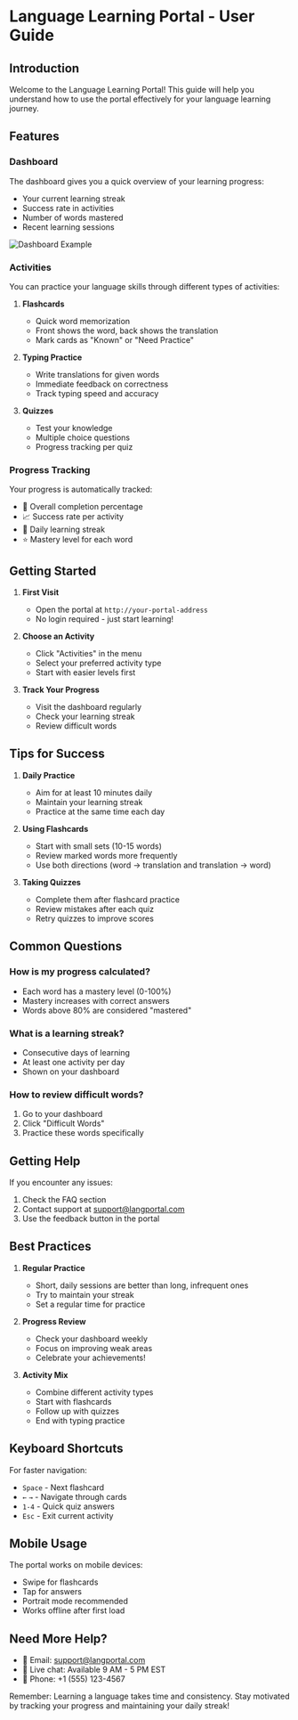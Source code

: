 # Language Learning Portal - User Guide

## Introduction

Welcome to the Language Learning Portal! This guide will help you understand how to use the portal effectively for your language learning journey.

## Features

### Dashboard
The dashboard gives you a quick overview of your learning progress:
- Your current learning streak
- Success rate in activities
- Number of words mastered
- Recent learning sessions

![Dashboard Example](./images/dashboard-example.png)

### Activities
You can practice your language skills through different types of activities:

1. **Flashcards**
   - Quick word memorization
   - Front shows the word, back shows the translation
   - Mark cards as "Known" or "Need Practice"

2. **Typing Practice**
   - Write translations for given words
   - Immediate feedback on correctness
   - Track typing speed and accuracy

3. **Quizzes**
   - Test your knowledge
   - Multiple choice questions
   - Progress tracking per quiz

### Progress Tracking

Your progress is automatically tracked:
- 🎯 Overall completion percentage
- 📈 Success rate per activity
- 🔄 Daily learning streak
- ⭐ Mastery level for each word

## Getting Started

1. **First Visit**
   - Open the portal at `http://your-portal-address`
   - No login required - just start learning!

2. **Choose an Activity**
   - Click "Activities" in the menu
   - Select your preferred activity type
   - Start with easier levels first

3. **Track Your Progress**
   - Visit the dashboard regularly
   - Check your learning streak
   - Review difficult words

## Tips for Success

1. **Daily Practice**
   - Aim for at least 10 minutes daily
   - Maintain your learning streak
   - Practice at the same time each day

2. **Using Flashcards**
   - Start with small sets (10-15 words)
   - Review marked words more frequently
   - Use both directions (word → translation and translation → word)

3. **Taking Quizzes**
   - Complete them after flashcard practice
   - Review mistakes after each quiz
   - Retry quizzes to improve scores

## Common Questions

### How is my progress calculated?
- Each word has a mastery level (0-100%)
- Mastery increases with correct answers
- Words above 80% are considered "mastered"

### What is a learning streak?
- Consecutive days of learning
- At least one activity per day
- Shown on your dashboard

### How to review difficult words?
1. Go to your dashboard
2. Click "Difficult Words"
3. Practice these words specifically

## Getting Help

If you encounter any issues:
1. Check the FAQ section
2. Contact support at support@langportal.com
3. Use the feedback button in the portal

## Best Practices

1. **Regular Practice**
   - Short, daily sessions are better than long, infrequent ones
   - Try to maintain your streak
   - Set a regular time for practice

2. **Progress Review**
   - Check your dashboard weekly
   - Focus on improving weak areas
   - Celebrate your achievements!

3. **Activity Mix**
   - Combine different activity types
   - Start with flashcards
   - Follow up with quizzes
   - End with typing practice

## Keyboard Shortcuts

For faster navigation:
- `Space` - Next flashcard
- `←` `→` - Navigate through cards
- `1-4` - Quick quiz answers
- `Esc` - Exit current activity

## Mobile Usage

The portal works on mobile devices:
- Swipe for flashcards
- Tap for answers
- Portrait mode recommended
- Works offline after first load

## Need More Help?

- 📧 Email: support@langportal.com
- 💬 Live chat: Available 9 AM - 5 PM EST
- 📱 Phone: +1 (555) 123-4567

Remember: Learning a language takes time and consistency. Stay motivated by tracking your progress and maintaining your daily streak!
